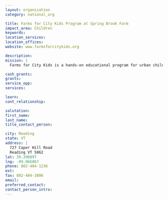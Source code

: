 ```yaml
---
layout: organization
category: national_org

title: Farms for City Kids Program at Spring Brook Farm
impact_area: Children
keywords: 
location_services: 
location_offices: 
website: www.farmsforcitykids.org

description: 
mission: |
  Farms for City Kids is a hands-on educational program for urban children that focuses on practical learning and teamwork as kids care for farm animals and crops.

cash_grants: 
grants: 
service_opp: 
services: 

learn: 
cont_relationship: 

salutation: 
first_name: 
last_name: 
title_contact_person: 

city: Reading
state: VT
address: |
  727 Caper Hill Road  
  Reading VT 5062
lat: 39.390897
lng: -99.066067
phone: 802-484-1236
ext: 
fax: 802-484-3806
email: 
preferred_contact: 
contact_person_intro: 
---
```

